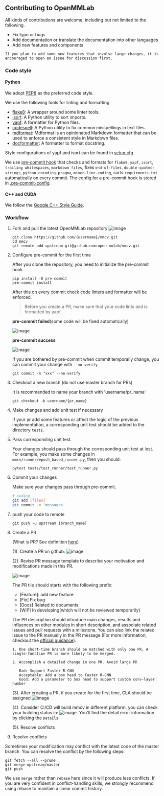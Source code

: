 ## Contributing to OpenMMLab

All kinds of contributions are welcome, including but not limited to the following.

- Fix typo or bugs
- Add documentation or translate the documentation into other languages
- Add new features and components

```{note}
If you plan to add some new features that involve large changes, it is encouraged to open an issue for discussion first.
```

### Code style

#### Python

We adopt [PEP8](https://www.python.org/dev/peps/pep-0008/) as the preferred code style.

We use the following tools for linting and formatting:

- [flake8](https://github.com/PyCQA/flake8): A wrapper around some linter tools.
- [isort](https://github.com/timothycrosley/isort): A Python utility to sort imports.
- [yapf](https://github.com/google/yapf): A formatter for Python files.
- [codespell](https://github.com/codespell-project/codespell): A Python utility to fix common misspellings in text files.
- [mdformat](https://github.com/executablebooks/mdformat): Mdformat is an opinionated Markdown formatter that can be used to enforce a consistent style in Markdown files.
- [docformatter](https://github.com/myint/docformatter): A formatter to format docstring.

Style configurations of yapf and isort can be found in [setup.cfg](./setup.cfg).

We use [pre-commit hook](https://pre-commit.com/) that checks and formats for `flake8`, `yapf`, `isort`, `trailing whitespaces`, `markdown files`,
fixes `end-of-files`, `double-quoted-strings`, `python-encoding-pragma`, `mixed-line-ending`, sorts `requirments.txt` automatically on every commit.
The config for a pre-commit hook is stored in [.pre-commit-config](./.pre-commit-config.yaml).

#### C++ and CUDA

We follow the [Google C++ Style Guide](https://google.github.io/styleguide/cppguide.html).

### Workflow

1. Fork and pull the latest OpenMMLab repository
   ![image](https://user-images.githubusercontent.com/57566630/167305749-43c7f4e9-449b-4e98-ade5-0c9276d5c9ce.png)

   ```shell
   git clone https://github.com/{username}/mmcv.git
   cd mmcv
   git remote add upstream git@github.com:open-mmlab/mmcv.git
   ```

2. Configure pre-commit for the first time

   After you clone the repository, you need to initialize the pre-commit hook.

   ```shell
   pip install -U pre-commit
   pre-commit install
   ```

   After this on every commit check code linters and formatter will be enforced.

   > Before you create a PR, make sure that your code lints and is formatted by yapf.

   **pre-commit failed**(some code will be fixed automatically)

   ![image](https://user-images.githubusercontent.com/57566630/167306461-3cb3b5bf-d9b3-4d5a-9c0a-34cfded8dbbc.png)

   **pre-commit success**

   ![image](https://user-images.githubusercontent.com/57566630/167306496-d2b8daf7-d72c-4129-a0e8-175f8a32cc47.png)

   If you are bothered by pre-commit when commit temporally change, you can commit your change with `--no-verify`

   ```shell
   git commit -m "xxx" --no-verify
   ```

3. Checkout a new branch (do not use master branch for PRs)

   It is recommended to name your branch with 'username/pr_name'

   ```shell
   git checkout -b username/{pr_name}
   ```

4. Make changes and add unit test if necessary

   If your pr add some features or affect the logic of the previous implementation, a corresponding unit test should be added to the directory `tests`.

5. Pass corresponding unit test.

   Your changes should pass through the corresponding unit test at lest. For example, you make some changes in `mmcv/runner/epoch_based_runner.py`, then you should:

   ```shell
   pytest tests/test_runner/test_runner.py
   ```

6. Commit your changes

   Make sure your changes pass through pre-commit.

   ```bash
   # coding
   git add [files]
   git commit -m 'messages'
   ```

7. push your code to remote

   ```shell
   git push -u upstream {branch_name}
   ```

8. Create a PR

   (What is PR? See definition [here](https://docs.github.com/en/github/collaborating-with-issues-and-pull-requests/about-pull-requests))

   (1). Create a PR on github:
   ![image](https://user-images.githubusercontent.com/57566630/201533288-516f7ac4-0b14-4dc8-afbd-912475c368b5.png)

   (2). Revise PR message template to describe your motivation and modifications made in this PR.

   ![image](https://user-images.githubusercontent.com/57566630/201533716-aa2a2c30-e3e7-489c-998b-6723f92e2328.png)

   The PR tile should starts with the following prefix:

   - \[Feature\]: add new feature
   - \[Fix\] Fix bug
   - \[Docs\] Related to documents
   - \[WIP\] In developing(which will not be reviewed temporarily)

   The PR description should introduce main changes, results and influences on other modules in short description, and associate related issues and pull requests with a milestone. You can also link the related issue to the PR manually in the PR message (For more information, checkout the
   [official guidance](https://docs.github.com/en/issues/tracking-your-work-with-issues/linking-a-pull-request-to-an-issue)).

   ```{note}
   1. One short-time branch should be matched with only one PR. A single-function PR is more likely to be merged.

   2. Accomplish a detailed change in one PR. Avoid large PR

      Bad: Support Faster R-CNN
      Acceptable: Add a box head to Faster R-CNN
      Good: Add a parameter to box head to support custom conv-layer number
   ```

   (3). After creating a PR, if you create for the first time, CLA should be assigned
   ![image](https://user-images.githubusercontent.com/57566630/167307569-a794b967-6e28-4eac-a942-00deb657815f.png)

   (4). Consider CI/CD will build mmcv in different platform, you can check your building status in:
   ![image](https://user-images.githubusercontent.com/57566630/167307490-f9ebf9fa-63c0-4d83-8ba1-081ea169eb3a.png). You'll find the detail error information by clicking the `Details`

   (5). Resolve conflicts

9. Resolve conflicts

Sometimes your modification may conflict with the latest code of the master branch. You can resolve the conflict by the following steps:

```shell
git fetch --all --prune
git merge upstream/master
git push
```

We use `merge` rather than `rebase` here since it will produce less conflicts. If you are very confident in conflict-handling skills, we strongly recommend using rebase to maintain a linear commit history.
